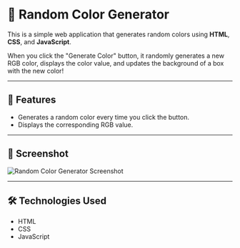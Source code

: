 # 🎨 Random Color Generator

This is a simple web application that generates random colors using **HTML**, **CSS**, and **JavaScript**.

When you click the "Generate Color" button, it randomly generates a new RGB color, displays the color value, and updates the background of a box with the new color!

---

## 🚀 Features

- Generates a random color every time you click the button.
- Displays the corresponding RGB value.

---

## 📸 Screenshot

![Random Color Generator Screenshot](screenshot)

---

## 🛠️ Technologies Used

- HTML
- CSS
- JavaScript 


